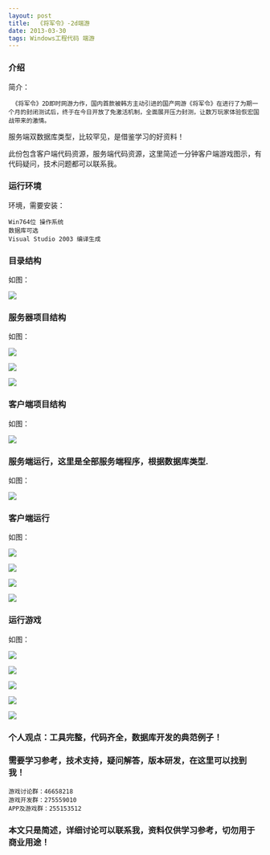 ```yaml
---
layout: post
title:  《将军令》-2d端游
date: 2013-03-30
tags: Windows工程代码 端游
---
```



### 介绍


简介：

	 《将军令》2D即时网游力作，国内首款被韩方主动引进的国产网游《将军令》在进行了为期一个月的封闭测试后，终于在今日开放了免激活机制，全面展开压力封测，让数万玩家体验恢宏国战带来的激情。

服务端双数据库类型，比较罕见，是借鉴学习的好资料！

此份包含客户端代码资源，服务端代码资源，这里简述一分钟客户端游戏图示，有代码疑问，技术问题都可以联系我。


### 运行环境

环境，需要安装：

``` 
Win764位 操作系统
数据库可选
Visual Studio 2003 编译生成
``` 

### 目录结构

如图：

![](/images/posts/jjl/jjl-1.jpg)

### 服务器项目结构

如图：

![](/images/posts/jjl/jjl-2jpg)

![](/images/posts/jjl/jjl-3.jpg)

![](/images/posts/jjl/jjl-4.jpg)

### 客户端项目结构

如图：

![](/images/posts/jjl/jjl-5.jpg)


### 服务端运行，这里是全部服务端程序，根据数据库类型.

如图：

![](/images/posts/jjl/jjl-6.jpg)

### 客户端运行

如图：

![](/images/posts/jjl/jjl-7.jpg)

![](/images/posts/jjl/jjl-8.jpg)

![](/images/posts/jjl/jjl-9.jpg)

![](/images/posts/jjl/jjl-10.jpg)

### 运行游戏

如图：

![](/images/posts/jjl/jjl-11.jpg)

![](/images/posts/jjl/jjl-12.jpg)

![](/images/posts/jjl/jjl-13.jpg)

![](/images/posts/jjl/jjl-14.jpg)

![](/images/posts/jjl/jjl-15.jpg)



### 个人观点：工具完整，代码齐全，数据库开发的典范例子！

### 需要学习参考，技术支持，疑问解答，版本研发，在这里可以找到我！

``` 
游戏讨论群：46658218
游戏开发群：275559010
APP及游戏群：255153512
``` 

### 本文只是简述，详细讨论可以联系我，资料仅供学习参考，切勿用于商业用途！